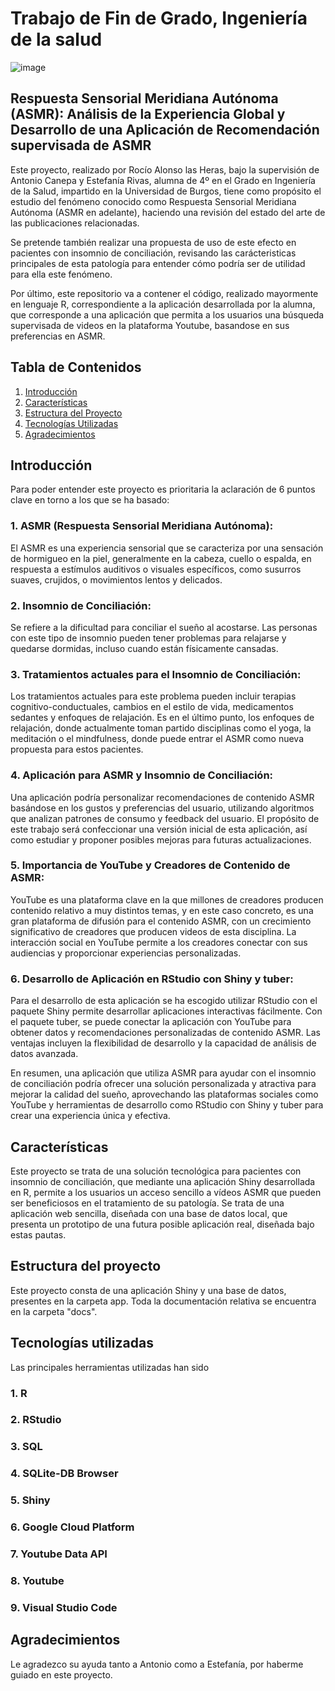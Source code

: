 # Trabajo de Fin de Grado, Ingeniería de la salud
![image](https://github.com/rocioalonsolh/tfg-asmr/assets/79716332/ceb1db80-13be-41e6-affe-b1a65ad5e341)


## Respuesta Sensorial Meridiana Autónoma (ASMR): Análisis de la Experiencia Global y Desarrollo de una Aplicación de Recomendación supervisada de ASMR

Este proyecto, realizado por Rocío Alonso las Heras, bajo la supervisión de Antonio Canepa y Estefanía Rivas, alumna de 4º en el Grado en Ingeniería de la Salud, impartido en la Universidad de Burgos, tiene como propósito el estudio del fenómeno conocido como Respuesta Sensorial Meridiana Autónoma (ASMR en adelante), haciendo una revisión del estado del arte de las publicaciones relacionadas. 

Se pretende también realizar una propuesta de uso de este efecto en pacientes con insomnio de conciliación, revisando las carácteristicas principales de esta patología para entender cómo podría ser de utilidad para ella este fenómeno.

Por último, este repositorio va a contener el código, realizado mayormente en lenguaje R, correspondiente a la aplicación desarrollada por la alumna, que corresponde a una aplicación que permita a los usuarios una búsqueda supervisada de videos en la plataforma Youtube, basandose en sus preferencias en ASMR.

## Tabla de Contenidos

1. [Introducción](#introducción)
2. [Características](#características)
3. [Estructura del Proyecto](#estructura-del-proyecto)
4. [Tecnologías Utilizadas](#tecnologías-utilizadas)
5. [Agradecimientos](#agradecimientos)

## Introducción
Para poder entender este proyecto es prioritaria la aclaración de 6 puntos clave en torno a los que se ha basado:

### 1. ASMR (Respuesta Sensorial Meridiana Autónoma):

El ASMR es una experiencia sensorial que se caracteriza por una sensación de hormigueo en la piel, generalmente en la cabeza, cuello o espalda, en respuesta a estímulos auditivos o visuales específicos, como susurros suaves, crujidos, o movimientos lentos y delicados.

### 2. Insomnio de Conciliación:

Se refiere a la dificultad para conciliar el sueño al acostarse. Las personas con este tipo de insomnio pueden tener problemas para relajarse y quedarse dormidas, incluso cuando están físicamente cansadas.

### 3. Tratamientos actuales para el Insomnio de Conciliación:

Los tratamientos actuales para este problema pueden incluir terapias cognitivo-conductuales, cambios en el estilo de vida, medicamentos sedantes y enfoques de relajación. Es en el último punto, los enfoques de relajación, donde actualmente toman partido disciplinas como el yoga, la meditación o el mindfulness, donde puede entrar el ASMR como nueva propuesta para estos pacientes.

### 4. Aplicación para ASMR y Insomnio de Conciliación:

Una aplicación podría personalizar recomendaciones de contenido ASMR basándose en los gustos y preferencias del usuario, utilizando algoritmos que analizan patrones de consumo y feedback del usuario. El propósito de este trabajo será confeccionar una versión inicial de esta aplicación, así como estudiar y proponer posibles mejoras para futuras actualizaciones.

### 5. Importancia de YouTube y Creadores de Contenido de ASMR:

YouTube es una plataforma clave en la que millones de creadores producen contenido relativo a muy distintos temas, y en este caso concreto, es una gran plataforma de difusión para el contenido ASMR, con un crecimiento significativo de creadores que producen videos de esta disciplina. La interacción social en YouTube permite a los creadores conectar con sus audiencias y proporcionar experiencias personalizadas.

### 6. Desarrollo de Aplicación en RStudio con Shiny y tuber:

Para el desarrollo de esta aplicación se ha escogido utilizar RStudio con el paquete Shiny permite desarrollar aplicaciones interactivas fácilmente. Con el paquete tuber, se puede conectar la aplicación con YouTube para obtener datos y recomendaciones personalizadas de contenido ASMR. Las ventajas incluyen la flexibilidad de desarrollo y la capacidad de análisis de datos avanzada.


En resumen, una aplicación que utiliza ASMR para ayudar con el insomnio de conciliación podría ofrecer una solución personalizada y atractiva para mejorar la calidad del sueño, aprovechando las plataformas sociales como YouTube y herramientas de desarrollo como RStudio con Shiny y tuber para crear una experiencia única y efectiva.

## Características
Este proyecto se trata de una solución tecnológica para pacientes con insomnio de conciliación, que mediante una aplicación Shiny desarrollada en R, permite a los usuarios un acceso sencillo a vídeos ASMR que pueden ser beneficiosos en el tratamiento de su patología. Se trata de una aplicación web sencilla, diseñada con una base de datos local, que presenta un prototipo de una futura posible aplicación real, diseñada bajo estas pautas.

## Estructura del proyecto
Este proyecto consta de una aplicación Shiny y una base de datos, presentes en la carpeta app. Toda la documentación relativa se encuentra en la carpeta "docs". 

## Tecnologías utilizadas
Las principales herramientas utilizadas han sido
### 1. R
### 2. RStudio
### 3. SQL
### 4. SQLite-DB Browser
### 5. Shiny
### 6. Google Cloud Platform
### 7. Youtube Data API
### 8. Youtube
### 9. Visual Studio Code

## Agradecimientos
Le agradezco su ayuda tanto a Antonio como a Estefanía, por haberme guiado en este proyecto.




